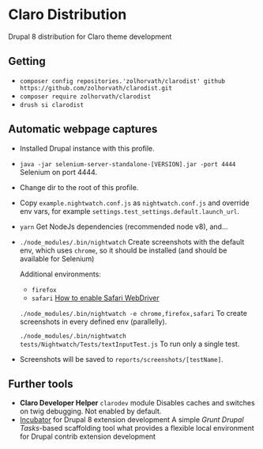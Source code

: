 # Claro Distribution

Drupal 8 distribution for Claro theme development

## Getting

* `composer config repositories.'zolhorvath/clarodist' github
https://github.com/zolhorvath/clarodist.git`
* `composer require zolhorvath/clarodist`
* `drush si clarodist`

## Automatic webpage captures

* Installed Drupal instance with this profile.
* `java -jar selenium-server-standalone-[VERSION].jar -port 4444`
  Selenium on port 4444.
* Change dir to the root of this profile.
* Copy `example.nightwatch.conf.js` as `nightwatch.conf.js` and override env
  vars, for example `settings.test_settings.default.launch_url`.
* `yarn`
  Get NodeJs dependencies (recommended node v8), and...
* `./node_modules/.bin/nightwatch`
  Create screenshots with the default env, which uses `chrome`, so it should be
  installed (and should be available for Selenium)

  Additional environments:
  * `firefox`
  * `safari` [How to enable Safari WebDriver][1]

  `./node_modules/.bin/nightwatch -e chrome,firefox,safari`
  To create screenshots in every defined env (parallelly).

  `./node_modules/.bin/nightwatch tests/Nightwatch/Tests/textInputTest.js`
  To run only a single test.
* Screenshots will be saved to `reports/screenshots/[testName]`.

## Further tools

* __Claro Developer Helper__ `clarodev` module
  Disables caches and switches on twig debugging. Not enabled by default.
* [Incubator][1] for Drupal 8 extension development
  A simple _Grunt Drupal Tasks_-based scaffolding tool what provides a flexible
  local environment for Drupal contrib extension development

[1]: https://gitlab.com/z.a.horvath/incubator
[2]:
http://developer.apple.com/documentation/webkit/testing_with_webdriver_in_safari

